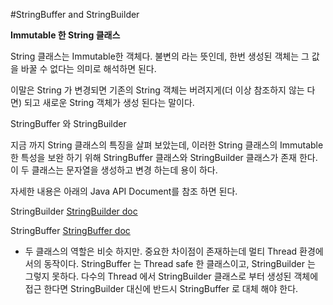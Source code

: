 #StringBuffer and StringBuilder

**Immutable 한 String 클래스**

String 클래스는 Immutable한 객체다. 불변의 라는 뜻인데, 한번 생성된 객체는 그 값을 바꿀 수 없다는 의미로 해석하면 된다.

이말은 String 가 변경되면 기존의 String 객체는 버려지게(더 이상 참조하지 않는 다면) 되고  새로운 String 객체가 생성 된다는 말이다.

StringBuffer 와 StringBuilder

지금 까지 String 클래스의 특징을 살펴 보았는데, 이러한 String 클래스의 Immutable 한 특성을 보완 하기 위해
StringBuffer 클래스와 StringBuilder 클래스가 존재 한다. 이 두 클래스는 문자열을 생성하고 변경 하는데 용이 하다.

자세한 내용은 아래의 Java API Document를 참조 하면 된다.

StringBuilder 
[StringBuilder doc](http://docs.oracle.com/javase/7/docs/api/java/lang/StringBuilder.html)

StringBuffer
[StringBuffer doc](http://docs.oracle.com/javase/7/docs/api/java/lang/StringBuffer.html)

- 두 클래스의 역할은 비슷 하지만. 중요한 차이점이 존재하는데 멀티 Thread 환경에서의 동작이다. 
StringBuffer 는 Thread safe 한 클래스이고, StringBuilder 는 그렇지 못하다. 
다수의 Thread 에서 StringBuilder 클래스로 부터 생성된 객체에 접근 한다면 StringBuilder 대신에 반드시 StringBuffer 로 대체 해야 한다.
